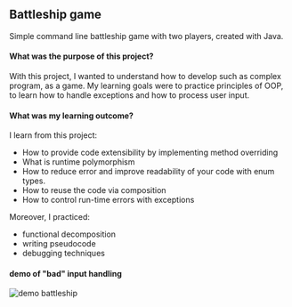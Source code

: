 ## Battleship game
Simple command line battleship game with two players, created with Java.

#### What was the purpose of this project?
With this project, I wanted to understand how to develop such as complex program, as a game.
My learning goals were to practice principles of OOP, to learn how to handle exceptions and how to process user input.

#### What was my learning outcome? 
I learn from this project: 
* How to provide code extensibility by implementing method overriding 
* What is runtime polymorphism
* How to reduce error and improve readability of your code with enum types.
* How to reuse the code via composition
* How to control run-time errors with exceptions

Moreover, I practiced:
* functional decomposition 
* writing pseudocode
* debugging techniques 

#### demo of "bad" input handling 
![demo battleship](https://user-images.githubusercontent.com/94113384/233617032-abc5d07d-382a-4213-b57d-4b48ea41fdc8.gif)
